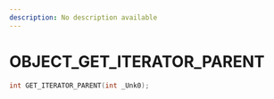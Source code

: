 ```yaml
---
description: No description available 
---
```


# OBJECT\_GET_ITERATOR_PARENT

```cpp
int GET_ITERATOR_PARENT(int _Unk0);
```